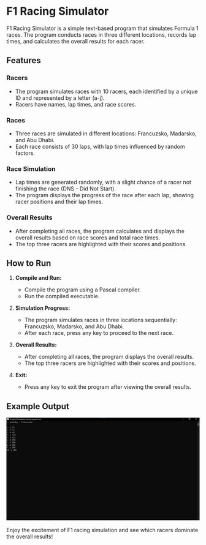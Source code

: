 # F1 Racing Simulator

F1 Racing Simulator is a simple text-based program that simulates Formula 1 races. The program conducts races in three different locations, records lap times, and calculates the overall results for each racer.

## Features

### Racers

-   The program simulates races with 10 racers, each identified by a unique ID and represented by a letter (a-j).
-   Racers have names, lap times, and race scores.

### Races

-   Three races are simulated in different locations: Francuzsko, Madarsko, and Abu Dhabi.
-   Each race consists of 30 laps, with lap times influenced by random factors.

### Race Simulation

-   Lap times are generated randomly, with a slight chance of a racer not finishing the race (DNS - Did Not Start).
-   The program displays the progress of the race after each lap, showing racer positions and their lap times.

### Overall Results

-   After completing all races, the program calculates and displays the overall results based on race scores and total race times.
-   The top three racers are highlighted with their scores and positions.

## How to Run

1. **Compile and Run:**

    - Compile the program using a Pascal compiler.
    - Run the compiled executable.

2. **Simulation Progress:**

    - The program simulates races in three locations sequentially: Francuzsko, Madarsko, and Abu Dhabi.
    - After each race, press any key to proceed to the next race.

3. **Overall Results:**

    - After completing all races, the program displays the overall results.
    - The top three racers are highlighted with their scores and positions.

4. **Exit:**
    - Press any key to exit the program after viewing the overall results.

## Example Output

![F1 Racing Simulator Screenshot](screenshot.png)

Enjoy the excitement of F1 racing simulation and see which racers dominate the overall results!
